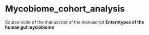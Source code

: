 # Mycobiome_cohort_analysis
Source code of the manuscript of the manuscript **Enterotypes of the human gut myciobiome**
